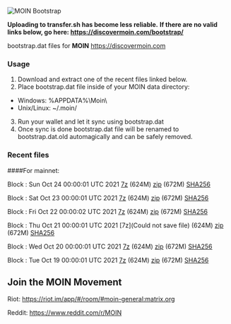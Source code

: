 ![MOIN Bootstrap](https://i.imgur.com/KjM1jMp.jpg)

**Uploading to transfer.sh has become less reliable.**
**If there are no valid links below, go here: https://discovermoin.com/bootstrap/**

bootstrap.dat files for **MOIN** https://discovermoin.com

### Usage

1. Download and extract one of the recent files linked below.
2. Place bootstrap.dat file inside of your MOIN data directory:
 - Windows: %APPDATA%\Moin\
 - Unix/Linux: ~/.moin/
3. Run your wallet and let it sync using bootstrap.dat
4. Once sync is done bootstrap.dat file will be renamed to bootstrap.dat.old automagically and can be safely removed.


### Recent files

####For mainnet:

Block : Sun Oct 24 00:00:01 UTC 2021 [7z](https://transfer.sh/PUMpCm/bootstrap.dat.20211024.7z) (624M) [zip](https://transfer.sh/e02iUT/bootstrap.dat.20211024.zip) (672M) [SHA256](https://transfer.sh/hCyGbc/sha256.txt)

Block : Sat Oct 23 00:00:01 UTC 2021 [7z](https://transfer.sh/kjW485/bootstrap.dat.20211023.7z) (624M) [zip](https://transfer.sh/6IV7wh/bootstrap.dat.20211023.zip) (672M) [SHA256](https://transfer.sh/U8ofs1/sha256.txt)

Block : Fri Oct 22 00:00:02 UTC 2021 [7z](https://transfer.sh/qOYIue/bootstrap.dat.20211022.7z) (624M) [zip](https://transfer.sh/1SsiLN/bootstrap.dat.20211022.zip) (672M) [SHA256](https://transfer.sh/aITiVV/sha256.txt)

Block : Thu Oct 21 00:00:01 UTC 2021 [7z](Could not save file) (624M) [zip](https://transfer.sh/fJHmcf/bootstrap.dat.20211021.zip) (672M) [SHA256](https://transfer.sh/WFYdL2/sha256.txt)

Block : Wed Oct 20 00:00:01 UTC 2021 [7z](https://transfer.sh/yWkvN3/bootstrap.dat.20211020.7z) (624M) [zip](https://transfer.sh/Fbmjfm/bootstrap.dat.20211020.zip) (672M) [SHA256](https://transfer.sh/lyTXc9/sha256.txt)

Block : Tue Oct 19 00:00:01 UTC 2021 [7z](https://transfer.sh/J7yVCs/bootstrap.dat.20211019.7z) (624M) [zip](https://transfer.sh/jYzTSI/bootstrap.dat.20211019.zip) (672M) [SHA256](https://transfer.sh/XeScaq/sha256.txt)

## Join the MOIN Movement

Riot: https://riot.im/app/#/room/#moin-general:matrix.org

Reddit: https://www.reddit.com/r/MOIN
